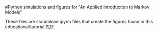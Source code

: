 #Python simulations and figures for "An Applied Introduction to Markov Models"

These files are standalone ipynb files that create the figures found in this educational/tutorial <a href="https://www.dropbox.com/scl/fi/93vwcbrxjhdgybaw6qeoe/Markov_Chain_Modeling.pdf?rlkey=hut54dik7ezc7ltyf2xbbqxfr&raw=1" target="_blank">PDF</a>.
